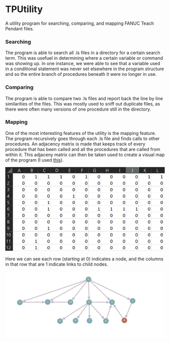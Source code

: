 # TPUtility
A utility program for searching, comparing, and mapping FANUC Teach Pendant files.

### Searching

The program is able to search all .ls files in a directory for a certain search term. This was usefuel in determining where a certain variable or command was showing up. In one instance, we were able to see that a variable used in a conditional statement was never set elsewhere in the program structure and so the entire branch of procedures beneath it were no longer in use.

### Comparing

The program is able to compare two .ls files and report back the line by line similarities of the files. This was mostly used to sniff out duplicate files, as there were often many versions of one procedure still in the directory.

### Mapping

One of the most interesting features of the utility is the mapping feature. The program recursively goes through each .ls file and finds calls to other procedures. An adjacency matrix is made that keeps track of every procedure that has been called and all the procedures that are called from within it. This adjaceny matrix can then be taken used to create a visual map of the program (I used [this](http://graphonline.ru/en/create_graph_by_matrix)). 


![pic1](https://github.com/codycook96/TPUtility/blob/master/AdjMatrix.png)

Here we can see each row (starting at 0) indicates a node, and the columns in that row that are 1 indicate links to child nodes.

![pic2](https://github.com/codycook96/TPUtility/blob/master/graph.png)

